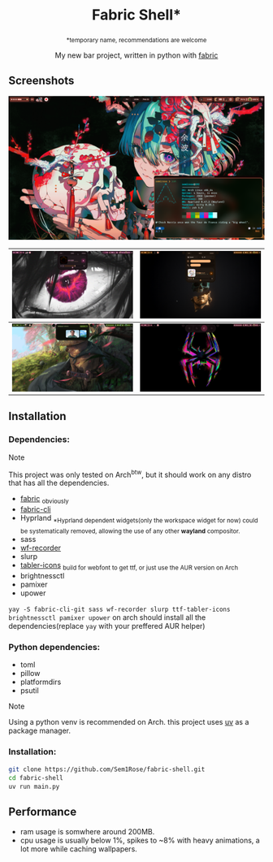 <div align=center>

# Fabric Shell\*

<sub> \*temporary name, recommendations are welcome </sub>

My new bar project, written in python with [fabric](https://github.com/Fabric-Development/fabric)

</div>

## Screenshots

<center>

![1](resources/screenshots/1.png)

| ![2](resources/screenshots/2.png) | ![3](resources/screenshots/3.png) |
| --------------------------------- | --------------------------------- |
| ![4](resources/screenshots/4.png) | ![5](resources/screenshots/5.png) |

</center>

## Installation

### Dependencies:

> [!NOTE]
> This project was only tested on Arch<sup>btw</sup>, but it should work on any distro that has all the dependencies.

-   [fabric](https://github.com/Fabric-Development/fabric) <sub>obviously</sub>
-   [fabric-cli](https://github.com/Fabric-Development/fabric-cli)
-   Hyprland <sub>\*Hyprland dependent widgets(only the workspace widget for now) could be systematically removed, allowing the use of any other **wayland** compositor.</sub>
-   sass
-   [wf-recorder](https://github.com/ammen99/wf-recorder)
-   slurp
-   [tabler-icons](https://github.com/tabler/tabler-icons) <sub>build for webfont to get ttf, or just use the AUR version on Arch</sub>
-   brightnessctl
-   pamixer
-   upower

`yay -S fabric-cli-git sass wf-recorder slurp ttf-tabler-icons brightnessctl pamixer upower` on arch should install all the dependencies(replace `yay` with your preffered AUR helper)

### Python dependencies:

-   toml
-   pillow
-   platformdirs
-   psutil

> [!NOTE]
> Using a python venv is recommended on Arch. this project uses [uv](https://github.com/astral-sh/uv) as a package manager.

### Installation:

```bash
git clone https://github.com/Sem1Rose/fabric-shell.git
cd fabric-shell
uv run main.py
```

## Performance

-   ram usage is somwhere around 200MB.
-   cpu usage is usually below 1%, spikes to ~8% with heavy animations, a lot more while caching wallpapers.
